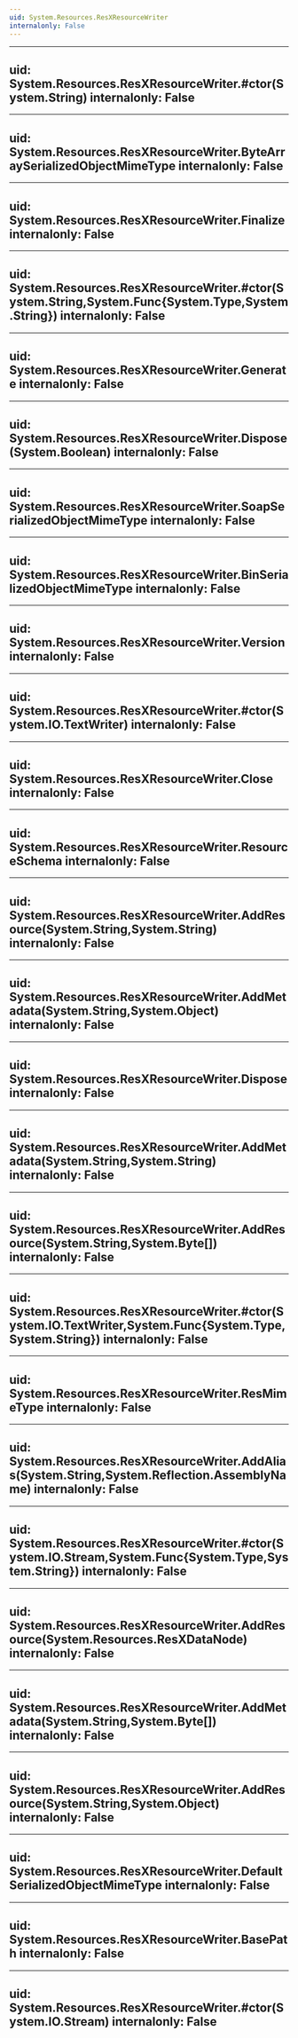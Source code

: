 ```yaml
---
uid: System.Resources.ResXResourceWriter
internalonly: False
---
```


---
uid: System.Resources.ResXResourceWriter.#ctor(System.String)
internalonly: False
---

---
uid: System.Resources.ResXResourceWriter.ByteArraySerializedObjectMimeType
internalonly: False
---

---
uid: System.Resources.ResXResourceWriter.Finalize
internalonly: False
---

---
uid: System.Resources.ResXResourceWriter.#ctor(System.String,System.Func{System.Type,System.String})
internalonly: False
---

---
uid: System.Resources.ResXResourceWriter.Generate
internalonly: False
---

---
uid: System.Resources.ResXResourceWriter.Dispose(System.Boolean)
internalonly: False
---

---
uid: System.Resources.ResXResourceWriter.SoapSerializedObjectMimeType
internalonly: False
---

---
uid: System.Resources.ResXResourceWriter.BinSerializedObjectMimeType
internalonly: False
---

---
uid: System.Resources.ResXResourceWriter.Version
internalonly: False
---

---
uid: System.Resources.ResXResourceWriter.#ctor(System.IO.TextWriter)
internalonly: False
---

---
uid: System.Resources.ResXResourceWriter.Close
internalonly: False
---

---
uid: System.Resources.ResXResourceWriter.ResourceSchema
internalonly: False
---

---
uid: System.Resources.ResXResourceWriter.AddResource(System.String,System.String)
internalonly: False
---

---
uid: System.Resources.ResXResourceWriter.AddMetadata(System.String,System.Object)
internalonly: False
---

---
uid: System.Resources.ResXResourceWriter.Dispose
internalonly: False
---

---
uid: System.Resources.ResXResourceWriter.AddMetadata(System.String,System.String)
internalonly: False
---

---
uid: System.Resources.ResXResourceWriter.AddResource(System.String,System.Byte[])
internalonly: False
---

---
uid: System.Resources.ResXResourceWriter.#ctor(System.IO.TextWriter,System.Func{System.Type,System.String})
internalonly: False
---

---
uid: System.Resources.ResXResourceWriter.ResMimeType
internalonly: False
---

---
uid: System.Resources.ResXResourceWriter.AddAlias(System.String,System.Reflection.AssemblyName)
internalonly: False
---

---
uid: System.Resources.ResXResourceWriter.#ctor(System.IO.Stream,System.Func{System.Type,System.String})
internalonly: False
---

---
uid: System.Resources.ResXResourceWriter.AddResource(System.Resources.ResXDataNode)
internalonly: False
---

---
uid: System.Resources.ResXResourceWriter.AddMetadata(System.String,System.Byte[])
internalonly: False
---

---
uid: System.Resources.ResXResourceWriter.AddResource(System.String,System.Object)
internalonly: False
---

---
uid: System.Resources.ResXResourceWriter.DefaultSerializedObjectMimeType
internalonly: False
---

---
uid: System.Resources.ResXResourceWriter.BasePath
internalonly: False
---

---
uid: System.Resources.ResXResourceWriter.#ctor(System.IO.Stream)
internalonly: False
---

